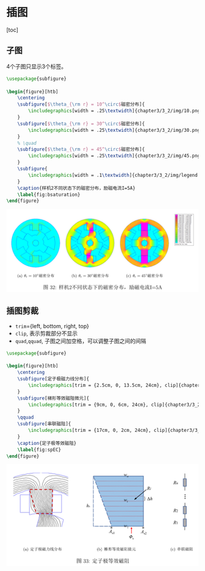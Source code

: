 # 插图

[toc]

## 子图

4个子图只显示3个标签。

```latex
\usepackage{subfigure}

\begin{figure}[htb]
    \centering
    \subfigure[$\theta_{\rm r} = 10^\circ$磁密分布]{
        \includegraphics[width = .25\textwidth]{chapter3/3_2/img/10.png}
    }
    \subfigure[$\theta_{\rm r} = 30^\circ$磁密分布]{
        \includegraphics[width = .25\textwidth]{chapter3/3_2/img/30.png}
    }
    % \quad
    \subfigure[$\theta_{\rm r} = 45^\circ$磁密分布]{
        \includegraphics[width = .25\textwidth]{chapter3/3_2/img/45.png}
    }
    \subfigure{
        \includegraphics[width = .1\textwidth]{chapter3/3_2/img/legend.png}
    }
    \caption{样机2不同状态下的磁密分布，励磁电流I=5A}
    \label{fig:bsaturation}
\end{figure}
```

![子图](img/子图.png)

## 插图剪裁

+ `trim`={left, bottom, right, top}
+ `clip`, 表示剪裁部分不显示
+ `quad`,`qquad`, 子图之间加空格，可以调整子图之间的间隔

```latex
\usepackage{subfigure}

\begin{figure}[htb]
    \centering
    \subfigure[定子极磁力线分布]{
        \includegraphics[trim = {2.5cm, 0, 13.5cm, 24cm}, clip]{chapter3/3_2/img/R.pdf}
    }
    \subfigure[梯形等效磁阻微元]{
        \includegraphics[trim = {9cm, 0, 6cm, 24cm}, clip]{chapter3/3_2/img/R.pdf}
    }
    \qquad
    \subfigure[串联磁阻]{
        \includegraphics[trim = {17cm, 0, 2cm, 24cm}, clip]{chapter3/3_2/img/R.pdf}
    } 
    \caption{定子极等效磁阻}
    \label{fig:spEC}
\end{figure}
```
![裁剪](img/子图裁剪.png)
